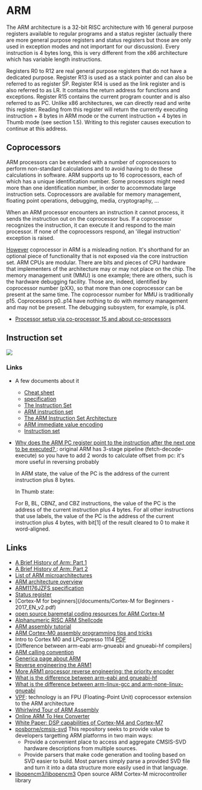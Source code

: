 # ARM

The ARM architecture is a 32-bit RISC architecture with 16 general
purpose registers available to regular programs and a status
register (actually there are more general purpose registers and
status registers but those are only used in exception modes and not
important for our discussion). Every instruction is 4 bytes long,
this is
very different from the x86 architecture which has variable length
instructions.

Registers R0 to R12 are real general purpose registers that do not
have a dedicated purpose. Register R13 is used as a stack pointer
and can also be referred to as register SP. Register R14 is used as
the link register and is also referred to as LR. It contains the
return address for functions and exceptions. Register R15 contains
the current program counter and is also referred to as PC. Unlike
x86 architectures, we can directly read and write this register.
Reading from this register will return the currently executing
instruction + 8 bytes in ARM mode or the current instruction + 4
bytes in Thumb mode (see section 1.5). Writing to this register
causes execution to continue at this address.

## Coprocessors

ARM processors can be extended with a number of coprocessors to
perform non-standard calculations and to avoid having to do these
calculations in software. ARM supports up to 16 coprocessors, each
of which has a unique identification number. Some processors might
need more than one identification number, in order to accommodate
large instruction sets. Coprocessors are available for memory
management, floating point operations, debugging, media,
cryptography, ...

When an ARM processor encounters an instruction it cannot process,
it sends the instruction out on the coprocessor bus. If a
coprocessor recognizes the instruction, it can execute it and
respond to the main processor. If none of the coprocessors respond,
an 'illegal instruction' exception is raised.

[However](https://stackoverflow.com/questions/19544694/understanding-mrc-on-arm7) coprocessor in ARM is a misleading notion. It's shorthand for an
optional piece of functionality that is not exposed via the core
instruction set. ARM CPUs are modular. There are bits and pieces
of CPU hardware that implementers of the architecture may or may
not place on the chip. The memory management unit (MMU) is one example;
there are others, such is the hardware debugging facility. Those are,
indeed, identified by coprocessor number (pXX), so that more than one
coprocessor can be present at the same time. The coprocessor number
for MMU is traditionally p15. Coprocessors p0..p14 have nothing to
do with memory management and may not be present. The debugging subsystem,
for example, is p14.

 - [Processor setup via co-processor 15 and about co-processors](http://www.heyrick.co.uk/assembler/coprocmnd.html)

## Instruction set

![](../images/arm-isa.png)

### Links

 - A few documents about it
   - [Cheat sheet](http://infocenter.arm.com/help/topic/com.arm.doc.qrc0001l/QRC0001_UAL.pdf)
   - [specification](http://vision.gel.ulaval.ca/~jflalonde/cours/1001/h17/docs/arm-instructionset.pdf)
   - [The Instruction Set](http://www.peter-cockerell.net/aalp/html/ch-3.html)
   - [ARM instruction set](http://vision.gel.ulaval.ca/~jflalonde/cours/1001/h17/docs/arm-instructionset.pdf)
   - [The ARM Instruction Set Architecture](http://users.ece.utexas.edu/~valvano/EE345M/Arm_EE382N_4.pdf)
   - [ARM immediate value encoding](https://alisdair.mcdiarmid.org/arm-immediate-value-encoding/)
   - [Instruction set](https://cs107e.github.io/readings/armisa.pdf)


 - [Why does the ARM PC register point to the instruction after the next one to be executed?
](https://stackoverflow.com/questions/24091566/why-does-the-arm-pc-register-point-to-the-instruction-after-the-next-one-to-be-e/24092329#24092329): original ARM has 3-stage pipeline (fetch-decode-execute) so you have to add 2 words to calculate offset from pc: it's more useful in reversing probably

    In ARM state, the value of the PC is the address of the current instruction plus 8 bytes.

    In Thumb state:

    For B, BL, CBNZ, and CBZ instructions, the value of the PC is the address of the current instruction plus 4 bytes.
    For all other instructions that use labels, the value of the PC is the address of the current instruction plus 4 bytes, with bit[1] of the result cleared to 0 to make it word-aligned.

## Links

 - [A Brief History of Arm: Part 1](https://community.arm.com/developer/ip-products/processors/b/processors-ip-blog/posts/a-brief-history-of-arm-part-1)
 - [A Brief History of Arm: Part 2](https://community.arm.com/developer/ip-products/processors/b/processors-ip-blog/posts/a-brief-history-of-arm-part-2)
 - [List of ARM microarchitectures](https://en.wikipedia.org/wiki/List_of_ARM_microarchitectures)
 - [ARM architecture overview](https://web.eecs.umich.edu/~prabal/teaching/eecs373-f10/readings/ARM_Architecture_Overview.pdf)
 - [ARM1176JZFS specification](http://infocenter.arm.com/help/topic/com.arm.doc.ddi0301h/ddi0301h_arm1176jzfs_r0p7_trm.pdf)
 - [Status register](https://www.heyrick.co.uk/armwiki/The_Status_register)
 - [Cortex-M for beginners](/documents/Cortex-M for Beginners - 2017_EN_v2.pdf)
 - [open source baremetal coding resources for ARM Cortex-M](http://asm.thi.ng/)
 - [Alphanumeric RISC ARM Shellcode](http://phrack.org/issues/66/12.html)
 - [ARM assembly tutorial](https://azeria-labs.com/writing-arm-assembly-part-1/)
 - [ARM Cortex-M0 assembly programming tips and tricks](https://community.arm.com/docs/DOC-7869)
 - Intro to Cortex M0 and LPCxpresso 1114 [PDF](https://web.eecs.umich.edu/~prabal/teaching/eecs373-f10/slides/lec21.pdf)
 - [Difference between arm-eabi arm-gnueabi and gnueabi-hf compilers]
 - [ARM calling convention](http://caxapa.ru/thumbs/656023/IHI0042F_aapcs.pdf)
 - [Generica page about ARM](https://www.aldeid.com/wiki/Category:Architecture/ARM)
 - [Reverse engineering the ARM1](http://www.righto.com/2015/12/reverse-engineering-arm1-ancestor-of.html)
 - [More ARM1 processor reverse engineering: the priority encoder](http://www.righto.com/2016/01/more-arm1-processor-reverse-engineering.html)
 - [What is the difference between arm-eabi and gnueabi-hf](https://stackoverflow.com/questions/26692065/difference-between-arm-eabi-arm-gnueabi-and-gnueabi-hf-compilers)
 - [What is the difference between arm-linux-gcc and arm-none-linux-gnueabi](https://stackoverflow.com/questions/13797693/what-is-the-difference-between-arm-linux-gcc-and-arm-none-linux-gnueabi)
 - [VPF](https://en.wikipedia.org/wiki/ARM_architecture#Floating-point_.28VFP.29): technology is an FPU (Floating-Point Unit) coprocessor extension to the ARM architecture
 - [Whirlwind Tour of ARM Assembly](http://www.coranac.com/tonc/text/asm.htm)
 - [Online ARM To Hex Converter](http://armconverter.com/)
 - [White Paper: DSP capabilities of Cortex-M4 and Cortex-M7](https://community.arm.com/developer/ip-products/processors/b/processors-ip-blog/posts/white-paper-dsp-capabilities-of-cortex-m4-and-cortex-m7)
 - [posborne/cmsis-svd](https://github.com/posborne/cmsis-svd) This repository seeks to provide value to developers targetting ARM platforms in two main ways:
    - Provide a convenient place to access and aggregate CMSIS-SVD hardware descriptions from multiple sources.
    - Provide parsers that make code generation and tooling based on SVD easier to build. Most parsers simply parse a provided SVD file and turn it into a data structure more easily used in that language.
 - [libopencm3/libopencm3](https://github.com/libopencm3/libopencm3) Open source ARM Cortex-M microcontroller library
